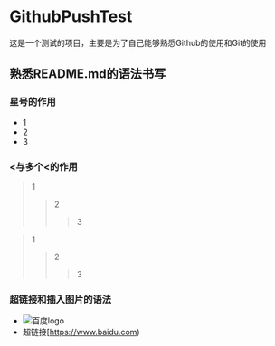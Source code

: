 # GithubPushTest
这是一个测试的项目，主要是为了自己能够熟悉Github的使用和Git的使用
## 熟悉README.md的语法书写

### 星号的作用

* 1
* 2
* 3

### <与多个<的作用

>1
>>2
>>>3

>1
>>2
>>>3

### 超链接和插入图片的语法

* ![百度logo](https://www.baidu.com/img/bdlogo.gif)
* 超链接[https://www.baidu.com)
